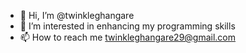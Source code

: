 - 👋 Hi, I’m @twinkleghangare
- 👀 I’m interested in enhancing my programming skills 
- 📫 How to reach me twinkleghangare29@gmail.com 

<!---
twinkleghangare/twinkleghangare is a ✨ special ✨ repository because its `README.md` (this file) appears on your GitHub profile.
You can click the Preview link to take a look at your changes.
--->
